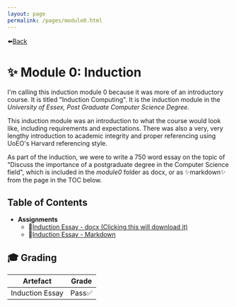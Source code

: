 ```yaml
---
layout: page
permalink: /pages/module0.html
---
```


⬅️[Back](/index.html)

# ✨ Module 0: Induction

I'm calling this induction module 0 because it was more of an introductory course. It is titled "Induction Computing". It is the induction module in the _University of Essex, Post Graduate Computer Science Degree_.

This induction module was an introduction to what the course would look like, including requirements and expectations. There was also a very, very lengthy introduction to academic integrity and proper referencing using UoEO's Harvard referencing style.

As part of the induction, we were to write a 750 word essay on the topic of "Discuss the importance of a postgraduate degree in the Computer Science field", which is included in the _module0_ folder as docx, or as ✨markdown✨ from the page in the TOC below.

## Table of Contents

- **Assignments**
  - 📃[Induction Essay - docx (Clicking this will download it)](/pages/module0/pg-induction-assignment-tw.docx)
  - 📃[Induction Essay - Markdown](/pages/module0/pg-induction-assignment.html)

## 🎓 Grading

| Artefact        | Grade  |
| --------------- | ------ |
| Induction Essay | Pass✅ |
